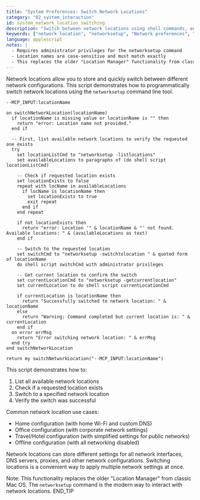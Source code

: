 ```yaml
---
title: "System Preferences: Switch Network Locations"
category: "02_system_interaction"
id: system_network_location_switching
description: "Switch between network locations using shell commands, enabling easy transitions between different network configurations."
keywords: ["network location", "networksetup", "Network preferences", "location switching", "network configuration", "network profile"]
language: applescript
notes: |
  - Requires administrator privileges for the networksetup command
  - Location names are case-sensitive and must match exactly
  - This replaces the older "Location Manager" functionality from classic Mac OS
---
```


Network locations allow you to store and quickly switch between different network configurations. This script demonstrates how to programmatically switch network locations using the `networksetup` command line tool.

```applescript
--MCP_INPUT:locationName

on switchNetworkLocation(locationName)
  if locationName is missing value or locationName is "" then
    return "error: Location name not provided."
  end if
  
  -- First, list available network locations to verify the requested one exists
  try
    set locationListCmd to "networksetup -listlocations"
    set availableLocations to paragraphs of (do shell script locationListCmd)
    
    -- Check if requested location exists
    set locationExists to false
    repeat with locName in availableLocations
      if locName is locationName then
        set locationExists to true
        exit repeat
      end if
    end repeat
    
    if not locationExists then
      return "error: Location '" & locationName & "' not found. Available locations: " & (availableLocations as text)
    end if
    
    -- Switch to the requested location
    set switchCmd to "networksetup -switchtolocation " & quoted form of locationName
    do shell script switchCmd with administrator privileges
    
    -- Get current location to confirm the switch
    set currentLocationCmd to "networksetup -getcurrentlocation"
    set currentLocation to do shell script currentLocationCmd
    
    if currentLocation is locationName then
      return "Successfully switched to network location: " & locationName
    else
      return "Warning: Command completed but current location is: " & currentLocation
    end if
  on error errMsg
    return "Error switching network location: " & errMsg
  end try
end switchNetworkLocation

return my switchNetworkLocation("--MCP_INPUT:locationName")
```

This script demonstrates how to:

1. List all available network locations
2. Check if a requested location exists
3. Switch to a specified network location
4. Verify the switch was successful

Common network location use cases:
- Home configuration (with home Wi-Fi and custom DNS)
- Office configuration (with corporate network settings)
- Travel/Hotel configuration (with simplified settings for public networks)
- Offline configuration (with all networking disabled)

Network locations can store different settings for all network interfaces, DNS servers, proxies, and other network configurations. Switching locations is a convenient way to apply multiple network settings at once.

Note: This functionality replaces the older "Location Manager" from classic Mac OS. The `networksetup` command is the modern way to interact with network locations.
END_TIP